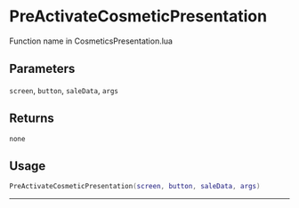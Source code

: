 # PreActivateCosmeticPresentation
Function name in CosmeticsPresentation.lua
## Parameters
`screen`, `button`, `saleData`, `args`
## Returns
`none`
## Usage
```lua
PreActivateCosmeticPresentation(screen, button, saleData, args)
```
---

